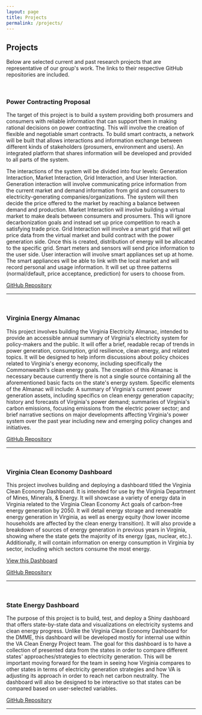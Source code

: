 ```yaml
---
layout: page
title: Projects
permalink: /projects/
---
```

## Projects

Below are selected current and past research projects that are representative of our group's work. The links to their respective GitHub repositories are included.

<br/>

### Power Contracting Proposal

The target of this project is to build a system providing both prosumers and consumers with reliable information that can support them in making rational decisions on power contracting. This will involve the creation of flexible and negotiable smart contracts. To build smart contracts, a network will be built that allows interactions and information exchange between different kinds of stakeholders (prosumers, environment and users). An integrated platform that shares information will be developed and provided to all parts of the system.

The interactions of the system will be divided into four levels: Generation Interaction, Market Interaction, Grid Interaction, and User Interaction. Generation interaction will involve communicating price information from the current market and demand information from grid and consumers to electricity-generating companies/organizations. The system will then decide the price offered to the market by reaching a balance between demand and production. Market Interaction will involve building a virtual market to make deals between consumers and prosumers. This will ignore decarbonization goals and instead set up price competition to reach a satisfying trade price. Grid Interaction will involve a smart grid that will get price data from the virtual market and build contract with the power generation side. Once this is created, distribution of energy will be allocated to the specific grid. Smart meters and sensors will send price information to the user side. User interaction will involve smart appliances set up at home. The smart appliances will be able to link with the local market and will record personal and usage information. It will set up three patterns (normal/default, price acceptance, prediction) for users to choose from.


[GitHub Repository](https://github.com/coopercenter/power-contracts)

***


<br/>

### Virginia Energy Almanac

This project involves building the Virginia Electricity Almanac, intended to provide an accessible annual summary of Virginia's electricity system for policy-makers and the public. It will offer a brief, readable recap of trends in power generation, consumption, grid resilience, clean energy, and related topics. It will be designed to help inform discussions about policy choices related to Virginia's energy economy, including specifically the Commonwealth's clean energy goals.
The creation of this Almanac is necessary because currently there is not a single source containing all the aforementioned basic facts on the state's energy system. Specific elements of the Almanac will include: A summary of Virginia's current power generation assets, including specifics on clean energy generation capacity; history and forecasts of Virginia's power demand; summaries of Virginia's carbon emissions, focusing emissions from the electric power sector; and brief narrative sections on major developments affecting Virginia's power system over the past year including new and emerging policy changes and initiatives.

[GitHub Repository](https://github.com/coopercenter/va-electricity-almanac)

***

<br/>

### Virginia Clean Economy Dashboard

This project involves building and deploying a dashboard titled the Virginia Clean Economy Dashboard. It is intended for use by the Virginia Department of Mines, Minerals, & Energy. It will showcase a variety of energy data in Virginia related to the Virginia Clean Economy Act goals of carbon-free energy generation by 2050. It will detail energy storage and renewable energy generation in Virginia, as well as energy equity (how lower income households are affected by the clean energy transition). It will also provide a breakdown of sources of energy generation in previous years in Virginia, showing where the state gets the majority of its energy (gas, nuclear, etc.).  Additionally, it will contain information on energy consumption in Virginia by sector, including which sectors consume the most energy.

[View this Dashboard](https://cleanenergyva.shinyapps.io/va_clean_economy_dashboard_production/)

[GitHub Repository](https://github.com/coopercenter/va_clean_economy_dashboard)

***

<br/>

### State Energy Dashboard

The purpose of this project is to build, test, and deploy a Shiny dashboard that offers state-by-state data and visualizations on electricity systems and clean energy progress. Unlike the Virginia Clean Economy Dashboard for the DMME, this dashboard will be developed mostly for internal use within the VA Clean Energy Project team. The goal for this dashboard is to have a collection of presented data from the states in order to compare different states' approaches/strategies to electricity generation. This will be important moving forward for the team in seeing how Virginia compares to other states in terms of electricity generation strategies and how VA is adjusting its approach in order to reach net carbon neutrality. The dashboard will also be designed to be interactive so that states can be compared based on user-selected variables.

[GitHub Repository](https://github.com/coopercenter/state_clean_electricity_dashboard)

***
